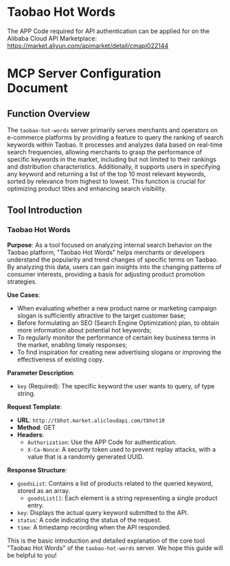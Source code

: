 # Taobao Hot Words

The APP Code required for API authentication can be applied for on the Alibaba Cloud API Marketplace: https://market.aliyun.com/apimarket/detail/cmapi022144

# MCP Server Configuration Document

## Function Overview

The `taobao-hot-words` server primarily serves merchants and operators on e-commerce platforms by providing a feature to query the ranking of search keywords within Taobao. It processes and analyzes data based on real-time search frequencies, allowing merchants to grasp the performance of specific keywords in the market, including but not limited to their rankings and distribution characteristics. Additionally, it supports users in specifying any keyword and returning a list of the top 10 most relevant keywords, sorted by relevance from highest to lowest. This function is crucial for optimizing product titles and enhancing search visibility.

## Tool Introduction

### Taobao Hot Words

**Purpose**: As a tool focused on analyzing internal search behavior on the Taobao platform, "Taobao Hot Words" helps merchants or developers understand the popularity and trend changes of specific terms on Taobao. By analyzing this data, users can gain insights into the changing patterns of consumer interests, providing a basis for adjusting product promotion strategies.

**Use Cases**:
- When evaluating whether a new product name or marketing campaign slogan is sufficiently attractive to the target customer base;
- Before formulating an SEO (Search Engine Optimization) plan, to obtain more information about potential hot keywords;
- To regularly monitor the performance of certain key business terms in the market, enabling timely responses;
- To find inspiration for creating new advertising slogans or improving the effectiveness of existing copy.

**Parameter Description**:
- `key` (Required): The specific keyword the user wants to query, of type string.

**Request Template**:
- **URL**: `http://tbhot.market.alicloudapi.com/tbhot10`
- **Method**: GET
- **Headers**:
  - `Authorization`: Use the APP Code for authentication.
  - `X-Ca-Nonce`: A security token used to prevent replay attacks, with a value that is a randomly generated UUID.

**Response Structure**:
- `goodsList`: Contains a list of products related to the queried keyword, stored as an array.
  - `goodsList[]`: Each element is a string representing a single product entry.
- `key`: Displays the actual query keyword submitted to the API.
- `status`: A code indicating the status of the request.
- `time`: A timestamp recording when the API responded.

This is the basic introduction and detailed explanation of the core tool "Taobao Hot Words" of the `taobao-hot-words` server. We hope this guide will be helpful to you!